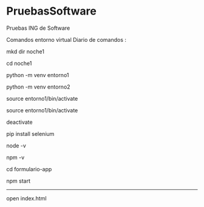 # PruebasSoftware
Pruebas ING de Software

Comandos entorno virtual 
Diario de comandos :  

mkd dir noche1 

cd noche1 

python -m venv entorno1 

python -m venv entorno2 

 source entorno1/bin/activate 

source entorno1/bin/activate 

deactivate 

pip install selenium 

node -v 

npm -v 

cd formulario-app 

npm start 


---- 
open index.html
